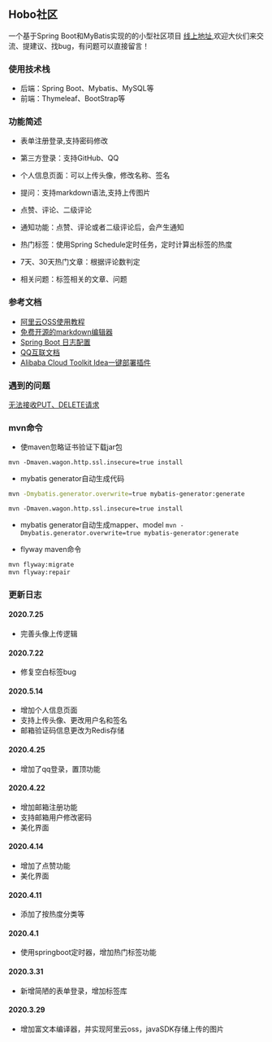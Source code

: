 ## Hobo社区
一个基于Spring Boot和MyBatis实现的的小型社区项目
[线上地址](http://www.hobosocool.top:81/),欢迎大伙们来交流、提建议、找bug，有问题可以直接留言！
### 使用技术栈

- 后端：Spring Boot、Mybatis、MySQL等
- 前端：Thymeleaf、BootStrap等

### 功能简述

- 表单注册登录,支持密码修改

- 第三方登录：支持GitHub、QQ

- 个人信息页面：可以上传头像，修改名称、签名

- 提问：支持markdown语法,支持上传图片

- 点赞、评论、二级评论

- 通知功能：点赞、评论或者二级评论后，会产生通知

- 热门标签：使用Spring Schedule定时任务，定时计算出标签的热度

- 7天、30天热门文章：根据评论数判定

- 相关问题：标签相关的文章、问题

### 参考文档
- [阿里云OSS使用教程](https://help.aliyun.com/document_detail/31883.html?spm=5176.8466010.bucket.4.7c451450a0B80C)
- [免费开源的markdown编辑器](http://editor.md.ipandao.com/)
- [Spring Boot 日志配置](https://blog.csdn.net/Inke88/article/details/75007649) 
- [QQ互联文档](https://wiki.connect.qq.com/%E5%87%86%E5%A4%87%E5%B7%A5%E4%BD%9C_oauth2-0)
- [Alibaba Cloud Toolkit Idea一键部署插件](https://help.aliyun.com/product/29966.html)

### 遇到的问题
[无法接收PUT、DELETE请求](https://blog.csdn.net/Soul_Ming/article/details/104761142)

### mvn命令
- 使maven忽略证书验证下载jar包

```shell 
mvn -Dmaven.wagon.http.ssl.insecure=true install
```
- mybatis generator自动生成代码
```bash 
mvn -Dmybatis.generator.overwrite=true mybatis-generator:generate
```
`mvn -Dmaven.wagon.http.ssl.insecure=true install`

- mybatis generator自动生成mapper、model
`mvn -Dmybatis.generator.overwrite=true mybatis-generator:generate`

- flyway maven命令
```bash
mvn flyway:migrate
mvn flyway:repair
```

### 更新日志

#### 2020.7.25
- 完善头像上传逻辑

#### 2020.7.22
- 修复空白标签bug

#### 2020.5.14
- 增加个人信息页面
- 支持上传头像、更改用户名和签名
- 邮箱验证码信息更改为Redis存储

#### 2020.4.25
- 增加了qq登录，置顶功能

#### 2020.4.22
- 增加邮箱注册功能
- 支持邮箱用户修改密码
- 美化界面

#### 2020.4.14
- 增加了点赞功能
- 美化界面

#### 2020.4.11
- 添加了按热度分类等

#### 2020.4.1
- 使用springboot定时器，增加热门标签功能

#### 2020.3.31
- 新增简陋的表单登录，增加标签库

#### 2020.3.29
- 增加富文本编译器，并实现阿里云oss，javaSDK存储上传的图片

